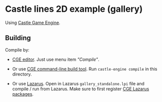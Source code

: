 # Castle lines 2D example (gallery)

Using [Castle Game Engine](https://castle-engine.io/).

## Building

Compile by:

- [CGE editor](https://castle-engine.io/manual_editor.php). Just use menu item _"Compile"_.

- Or use [CGE command-line build tool](https://castle-engine.io/build_tool). Run `castle-engine compile` in this directory.

- Or use [Lazarus](https://www.lazarus-ide.org/). Open in Lazarus `gallery_standalone.lpi` file and compile / run from Lazarus. Make sure to first register [CGE Lazarus packages](https://castle-engine.io/documentation.php).
